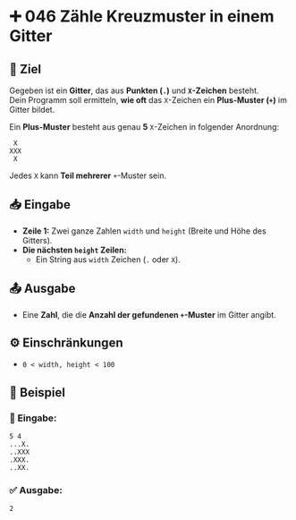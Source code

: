 # ➕ 046 Zähle Kreuzmuster in einem Gitter

## 🎯 Ziel
Gegeben ist ein **Gitter**, das aus **Punkten (`.`)** und **`X`-Zeichen** besteht.  
Dein Programm soll ermitteln, **wie oft** das `X`-Zeichen ein **Plus-Muster (`+`)** im Gitter bildet.

Ein **Plus-Muster** besteht aus genau **5** `X`-Zeichen in folgender Anordnung:

```
 X
XXX
 X 
```

Jedes `X` kann **Teil mehrerer** `+`-Muster sein.

## 📥 Eingabe
- **Zeile 1:** Zwei ganze Zahlen `width` und `height` (Breite und Höhe des Gitters).
- **Die nächsten `height` Zeilen:**  
  - Ein String aus `width` Zeichen (`.` oder `X`).

## 📤 Ausgabe
- Eine **Zahl**, die die **Anzahl der gefundenen `+`-Muster** im Gitter angibt.

## ⚙️ Einschränkungen
- `0 < width, height < 100`

## 📌 Beispiel

### 📝 Eingabe:
```
5 4
...X.
..XXX
.XXX.
..XX.
```

### ✅ Ausgabe:
```
2
```
